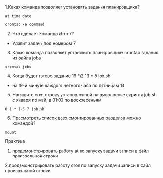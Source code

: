 1.Какая команда позволяет установить задания планировщика?

 ```at time date```
 
 ```crontab -e command```
 
2. Что сделает Команда atrm 7?

  - Удалит задачу под номером 7
  
3. Какая команда позволяет установить планировщику crontab задания из файла jobs

 ```crontab jobs```
 
4. Когда будет готово задание 19 */2 13 * 5 job.sh 

 - на 19-й минуте каждого четного часа по пятницам 13
 
5. Напишите cron строку установленной на выполнение скрипта job.sh с января по май, в 01:00 по воскресеньям
  ```
  0 1 * 1-5 7 job.sh
  ```
6. Просмотреть список всех смонтированных разделов можно командой?
  ```
mount
  ```
  
 Практика
 1. продемонстрировать работу at по запуску задачи записи в файл произвольной строки
 


 
 2.продемонстрировать работу cron по запуску задачи записи в файл произвольной строки
